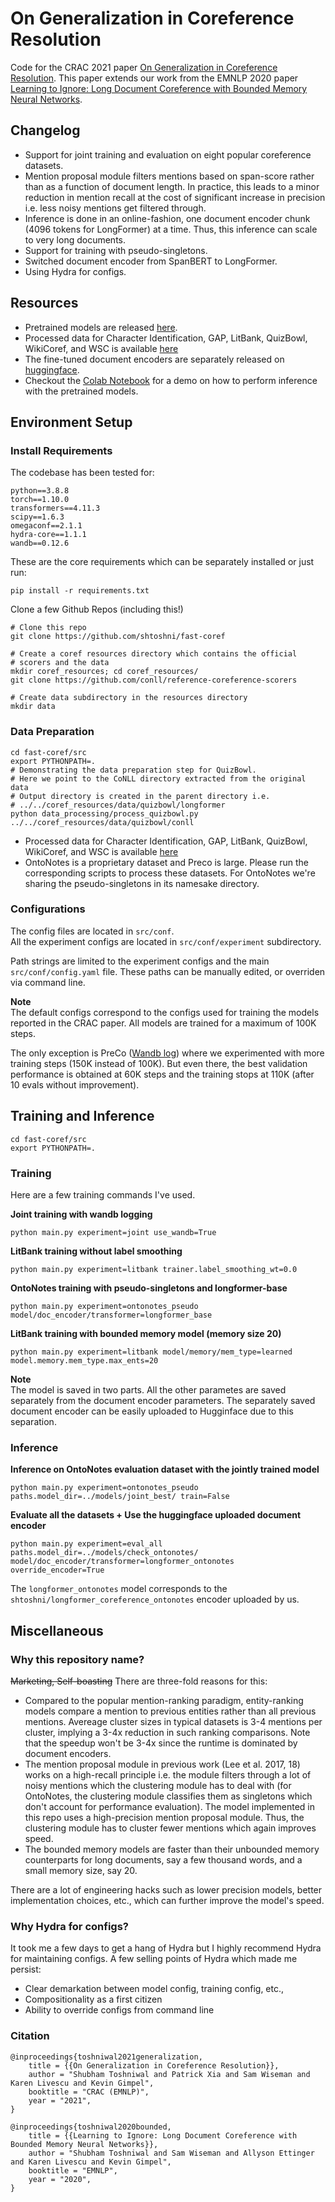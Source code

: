 # On Generalization in Coreference Resolution

Code for the CRAC 2021 paper [On Generalization in Coreference Resolution](https://arxiv.org/pdf/2109.09667.pdf). 
This paper extends our work from the EMNLP 2020 paper [Learning to Ignore: Long Document Coreference
with Bounded Memory Neural Networks](https://arxiv.org/pdf/2010.02807.pdf). 


## Changelog
- Support for joint training and evaluation on eight popular coreference datasets.
- Mention proposal module filters mentions based on span-score rather than
  as a function of document length. In practice, this leads to a minor reduction in mention recall at the cost of 
  significant increase in precision i.e. less noisy mentions get filtered through.
- Inference is done in an online-fashion, one document encoder chunk 
(4096 tokens for LongFormer) at a time. Thus, this
inference can scale to very long documents.
- Support for training with pseudo-singletons.
- Switched document encoder from SpanBERT to LongFormer.
- Using Hydra for configs.

## Resources
- Pretrained models are released 
[here](https://drive.google.com/drive/folders/1270pP1JIYLleLH7rkRyXyHV2p0C7rX_8?usp=sharing). 
- Processed data for Character Identification, GAP, LitBank, QuizBowl, WikiCoref, 
and WSC is available [here](https://drive.google.com/drive/folders/1j7OsSmPhkhtuH_YvS9LvAM4fx_VoqZzw?usp=sharing)    
- The fine-tuned document encoders are separately released on 
[huggingface](https://huggingface.co/shtoshni).
- Checkout the 
[Colab Notebook](https://colab.research.google.com/drive/11ejXc1wDqzUxpgRH1nLvqEifAX30Z71_?usp=sharing)
for a demo on how to perform inference with the pretrained models.


## Environment Setup

### Install  Requirements
The codebase has been tested for:
```
python==3.8.8
torch==1.10.0
transformers==4.11.3
scipy==1.6.3
omegaconf==2.1.1
hydra-core==1.1.1
wandb==0.12.6
```
These are the core requirements which can be separately installed or just run:
```
pip install -r requirements.txt
```

Clone a few Github Repos (including this!)
```
# Clone this repo
git clone https://github.com/shtoshni/fast-coref

# Create a coref resources directory which contains the official 
# scorers and the data
mkdir coref_resources; cd coref_resources/
git clone https://github.com/conll/reference-coreference-scorers

# Create data subdirectory in the resources directory
mkdir data
```

### Data Preparation
```
cd fast-coref/src
export PYTHONPATH=.
# Demonstrating the data preparation step for QuizBowl.
# Here we point to the CoNLL directory extracted from the original data
# Output directory is created in the parent directory i.e. 
# ../../coref_resources/data/quizbowl/longformer
python data_processing/process_quizbowl.py ../../coref_resources/data/quizbowl/conll
```
- Processed data for Character Identification, GAP, LitBank, QuizBowl, WikiCoref, 
and WSC is available [here](https://drive.google.com/drive/folders/1j7OsSmPhkhtuH_YvS9LvAM4fx_VoqZzw?usp=sharing)    
- OntoNotes is a proprietary dataset and Preco is large. 
Please run the corresponding scripts to process these datasets. 
For OntoNotes we're sharing the pseudo-singletons in its namesake directory.

### Configurations
The config files are located in ``src/conf``. <br/> 
All the experiment configs are located in ``src/conf/experiment`` subdirectory. <br/>

Path strings are limited to the experiment configs and the main ``src/conf/config.yaml`` file. 
These paths can be manually edited, or overriden via command line. 

**Note**<br/> 
The default configs correspond to the configs used for training the models reported in the CRAC paper.
All models are trained for a maximum of 100K steps. 

The only exception is PreCo ([Wandb log](https://wandb.ai/shtoshni/Coreference/runs/preco_e2550d23c0a93cb5be272c3b9a484c37/overview?workspace=user-shtoshni)) where we experimented with more training steps 
(150K instead of 100K). But even there, the best validation performance is obtained 
at 60K steps and the training stops at 110K (after 10 evals without improvement). 
## Training and Inference
```
cd fast-coref/src
export PYTHONPATH=.
```

### Training
Here are a few training commands I've used.<br/>

**Joint training with wandb logging**
```
python main.py experiment=joint use_wandb=True
```

**LitBank training without label smoothing**
```
python main.py experiment=litbank trainer.label_smoothing_wt=0.0
```

**OntoNotes training with pseudo-singletons and longformer-base**
```
python main.py experiment=ontonotes_pseudo model/doc_encoder/transformer=longformer_base
```

**LitBank training with bounded memory model (memory size 20)**
```
python main.py experiment=litbank model/memory/mem_type=learned model.memory.mem_type.max_ents=20
```

**Note**<br/>
The model is saved in two parts. All the other parametes are saved separately 
from the document encoder parameters. The separately saved document encoder 
can be easily uploaded to Hugginface due to this separation.

### Inference

**Inference on OntoNotes evaluation dataset with the jointly trained model**
```
python main.py experiment=ontonotes_pseudo paths.model_dir=../models/joint_best/ train=False
```

**Evaluate all the datasets + Use the huggingface uploaded document encoder**
```
python main.py experiment=eval_all paths.model_dir=../models/check_ontonotes/ model/doc_encoder/transformer=longformer_ontonotes override_encoder=True
```
The ``longformer_ontonotes`` model corresponds to the ``shtoshni/longformer_coreference_ontonotes`` 
encoder uploaded by us. 




## Miscellaneous 
### Why this repository name?
~~Marketing, Self-boasting~~ 
There are three-fold reasons for this:
- Compared to the popular mention-ranking paradigm, entity-ranking models compare 
a mention to previous entities rather than all previous mentions. 
Avereage cluster sizes in typical datasets is 3-4 mentions per cluster, implying a 3-4x 
reduction in such ranking comparisons. Note that the speedup won't be 3-4x since the 
runtime is dominated by document encoders.
- The mention proposal module in previous work (Lee et al. 2017, 18) works on a 
high-recall principle i.e. the module filters through a lot of noisy mentions which 
the clustering module has to deal with (for OntoNotes, the clustering module 
classifies them as singletons which don't account for performance evaluation). 
The model implemented in this repo uses a high-precision mention proposal module. 
Thus, the clustering module has to cluster fewer mentions which again improves speed.
- The bounded memory models are faster than their unbounded memory counterparts for 
long documents, say a few thousand words, and a small memory size, say 20. 

There are a lot of engineering hacks such as lower precision models, better implementation choices, etc., which 
can further improve the model's speed. 


### Why Hydra for configs?
It took me a few days to get a hang of Hydra but I highly recommend Hydra for 
maintaining configs. A few selling points of Hydra which made me persist:
- Clear demarkation between model config, training config, etc., 
- Compositionality as a first citizen  
- Ability to override configs from command line



### Citation
```
@inproceedings{toshniwal2021generalization,
    title = {{On Generalization in Coreference Resolution}},
    author = "Shubham Toshniwal and Patrick Xia and Sam Wiseman and Karen Livescu and Kevin Gimpel",
    booktitle = "CRAC (EMNLP)",
    year = "2021",
}

@inproceedings{toshniwal2020bounded,
    title = {{Learning to Ignore: Long Document Coreference with Bounded Memory Neural Networks}},
    author = "Shubham Toshniwal and Sam Wiseman and Allyson Ettinger and Karen Livescu and Kevin Gimpel",
    booktitle = "EMNLP",
    year = "2020",
}
```